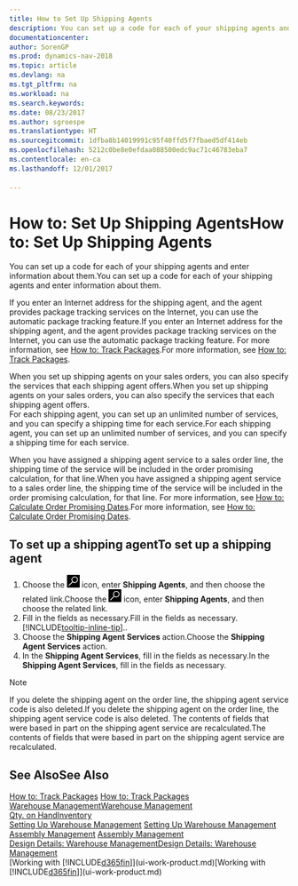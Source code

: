 ```yaml
---
title: How to Set Up Shipping Agents
description: You can set up a code for each of your shipping agents and enter information about them.
documentationcenter: 
author: SorenGP
ms.prod: dynamics-nav-2018
ms.topic: article
ms.devlang: na
ms.tgt_pltfrm: na
ms.workload: na
ms.search.keywords: 
ms.date: 08/23/2017
ms.author: sgroespe
ms.translationtype: HT
ms.sourcegitcommit: 1dfba8b14019991c95f40ffd5f7fbaed5df414eb
ms.openlocfilehash: 5212c0be8e0efdaa088500edc9ac71c46783eba7
ms.contentlocale: en-ca
ms.lasthandoff: 12/01/2017

---
```

# <a name="how-to-set-up-shipping-agents"></a><span data-ttu-id="2166f-103">How to: Set Up Shipping Agents</span><span class="sxs-lookup"><span data-stu-id="2166f-103">How to: Set Up Shipping Agents</span></span>
<span data-ttu-id="2166f-104">You can set up a code for each of your shipping agents and enter information about them.</span><span class="sxs-lookup"><span data-stu-id="2166f-104">You can set up a code for each of your shipping agents and enter information about them.</span></span>  

<span data-ttu-id="2166f-105">If you enter an Internet address for the shipping agent, and the agent provides package tracking services on the Internet, you can use the automatic package tracking feature.</span><span class="sxs-lookup"><span data-stu-id="2166f-105">If you enter an Internet address for the shipping agent, and the agent provides package tracking services on the Internet, you can use the automatic package tracking feature.</span></span> <span data-ttu-id="2166f-106">For more information, see [How to: Track Packages](sales-how-track-packages.md).</span><span class="sxs-lookup"><span data-stu-id="2166f-106">For more information, see [How to: Track Packages](sales-how-track-packages.md).</span></span>

<span data-ttu-id="2166f-107">When you set up shipping agents on your sales orders, you can also specify the services that each shipping agent offers.</span><span class="sxs-lookup"><span data-stu-id="2166f-107">When you set up shipping agents on your sales orders, you can also specify the services that each shipping agent offers.</span></span>  
<span data-ttu-id="2166f-108">For each shipping agent, you can set up an unlimited number of services, and you can specify a shipping time for each service.</span><span class="sxs-lookup"><span data-stu-id="2166f-108">For each shipping agent, you can set up an unlimited number of services, and you can specify a shipping time for each service.</span></span>  

<span data-ttu-id="2166f-109">When you have assigned a shipping agent service to a sales order line, the shipping time of the service will be included in the order promising calculation, for that line.</span><span class="sxs-lookup"><span data-stu-id="2166f-109">When you have assigned a shipping agent service to a sales order line, the shipping time of the service will be included in the order promising calculation, for that line.</span></span> <span data-ttu-id="2166f-110">For more information, see [How to: Calculate Order Promising Dates](sales-how-to-calculate-order-promising-dates.md).</span><span class="sxs-lookup"><span data-stu-id="2166f-110">For more information, see [How to: Calculate Order Promising Dates](sales-how-to-calculate-order-promising-dates.md).</span></span>

## <a name="to-set-up-a-shipping-agent"></a><span data-ttu-id="2166f-111">To set up a shipping agent</span><span class="sxs-lookup"><span data-stu-id="2166f-111">To set up a shipping agent</span></span>  
1.  <span data-ttu-id="2166f-112">Choose the ![Search for Page or Report](media/ui-search/search_small.png "Search for Page or Report icon") icon, enter **Shipping Agents**, and then choose the related link.</span><span class="sxs-lookup"><span data-stu-id="2166f-112">Choose the ![Search for Page or Report](media/ui-search/search_small.png "Search for Page or Report icon") icon, enter **Shipping Agents**, and then choose the related link.</span></span>  
2.  <span data-ttu-id="2166f-113">Fill in the fields as necessary.</span><span class="sxs-lookup"><span data-stu-id="2166f-113">Fill in the fields as necessary.</span></span> [!INCLUDE[tooltip-inline-tip](includes/tooltip-inline-tip_md.md)]<span data-ttu-id="2166f-114">.</span><span class="sxs-lookup"><span data-stu-id="2166f-114">.</span></span>  
3.  <span data-ttu-id="2166f-115">Choose the **Shipping Agent Services** action.</span><span class="sxs-lookup"><span data-stu-id="2166f-115">Choose the **Shipping Agent Services** action.</span></span>
4. <span data-ttu-id="2166f-116">In the **Shipping Agent Services**, fill in the fields as necessary.</span><span class="sxs-lookup"><span data-stu-id="2166f-116">In the **Shipping Agent Services**, fill in the fields as necessary.</span></span>

> [!NOTE]  
>  <span data-ttu-id="2166f-117">If you delete the shipping agent on the order line, the shipping agent service code is also deleted.</span><span class="sxs-lookup"><span data-stu-id="2166f-117">If you delete the shipping agent on the order line, the shipping agent service code is also deleted.</span></span> <span data-ttu-id="2166f-118">The contents of fields that were based in part on the shipping agent service are recalculated.</span><span class="sxs-lookup"><span data-stu-id="2166f-118">The contents of fields that were based in part on the shipping agent service are recalculated.</span></span>  

## <a name="see-also"></a><span data-ttu-id="2166f-119">See Also</span><span class="sxs-lookup"><span data-stu-id="2166f-119">See Also</span></span>
<span data-ttu-id="2166f-120">[How to: Track Packages](sales-how-track-packages.md)  </span><span class="sxs-lookup"><span data-stu-id="2166f-120">[How to: Track Packages](sales-how-track-packages.md)  </span></span>  
[<span data-ttu-id="2166f-121">Warehouse Management</span><span class="sxs-lookup"><span data-stu-id="2166f-121">Warehouse Management</span></span>](warehouse-manage-warehouse.md)  
[<span data-ttu-id="2166f-122">Qty. on Hand</span><span class="sxs-lookup"><span data-stu-id="2166f-122">Inventory</span></span>](inventory-manage-inventory.md)  
<span data-ttu-id="2166f-123">[Setting Up Warehouse Management](warehouse-setup-warehouse.md)   </span><span class="sxs-lookup"><span data-stu-id="2166f-123">[Setting Up Warehouse Management](warehouse-setup-warehouse.md)   </span></span>  
<span data-ttu-id="2166f-124">[Assembly Management](assembly-assemble-items.md)  </span><span class="sxs-lookup"><span data-stu-id="2166f-124">[Assembly Management](assembly-assemble-items.md)  </span></span>  
[<span data-ttu-id="2166f-125">Design Details: Warehouse Management</span><span class="sxs-lookup"><span data-stu-id="2166f-125">Design Details: Warehouse Management</span></span>](design-details-warehouse-management.md)  
<span data-ttu-id="2166f-126">[Working with [!INCLUDE[d365fin](includes/d365fin_md.md)]](ui-work-product.md)</span><span class="sxs-lookup"><span data-stu-id="2166f-126">[Working with [!INCLUDE[d365fin](includes/d365fin_md.md)]](ui-work-product.md)</span></span>  

